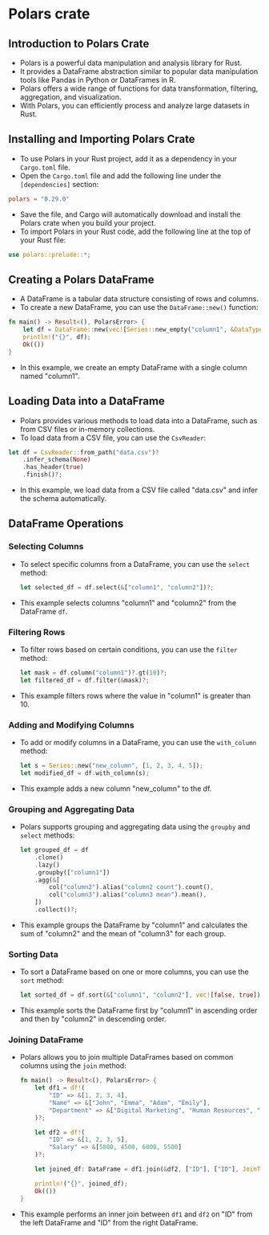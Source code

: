 # Polars crate

## Introduction to Polars Crate

- Polars is a powerful data manipulation and analysis library for Rust.
- It provides a DataFrame abstraction similar to popular data manipulation tools like Pandas in Python or DataFrames in R.
- Polars offers a wide range of functions for data transformation, filtering, aggregation, and visualization.
- With Polars, you can efficiently process and analyze large datasets in Rust.

## Installing and Importing Polars Crate

- To use Polars in your Rust project, add it as a dependency in your `Cargo.toml` file.
- Open the `Cargo.toml` file and add the following line under the `[dependencies]` section:

```toml
polars = "0.29.0"
```

- Save the file, and Cargo will automatically download and install the Polars crate when you build your project.
- To import Polars in your Rust code, add the following line at the top of your Rust file:

```rust
use polars::prelude::*;
```

## Creating a Polars DataFrame

- A DataFrame is a tabular data structure consisting of rows and columns.
- To create a new DataFrame, you can use the `DataFrame::new()` function:

```rs
fn main() -> Result<(), PolarsError> {
    let df = DataFrame::new(vec![Series::new_empty("column1", &DataType::Float32)])?;
    println!("{}", df);
    Ok(())
}
```

- In this example, we create an empty DataFrame with a single column named "column1".

## Loading Data into a DataFrame

- Polars provides various methods to load data into a DataFrame, such as from CSV files or in-memory collections.
- To load data from a CSV file, you can use the `CsvReader`:

```rs
let df = CsvReader::from_path("data.csv")?
    .infer_schema(None)
    .has_header(true)
    .finish()?;
```

- In this example, we load data from a CSV file called "data.csv" and infer the schema automatically.

## DataFrame Operations

### Selecting Columns

- To select specific columns from a DataFrame, you can use the `select` method:

  ```rs
  let selected_df = df.select(&["column1", "column2"])?;
  ```

- This example selects columns "column1" and "column2" from the DataFrame `df`.

### Filtering Rows

- To filter rows based on certain conditions, you can use the `filter` method:

  ```rs
  let mask = df.column("column1")?.gt(10)?;
  let filtered_df = df.filter(&mask)?;
  ```

- This example filters rows where the value in "column1" is greater than 10.

### Adding and Modifying Columns

- To add or modify columns in a DataFrame, you can use the `with_column` method:

  ```rs
  let s = Series::new("new_column", [1, 2, 3, 4, 5]);
  let modified_df = df.with_column(s);
  ```

- This example adds a new column "new_column" to the df.

### Grouping and Aggregating Data

- Polars supports grouping and aggregating data using the `groupby` and `select` methods:

  ```rs
  let grouped_df = df
      .clone()
      .lazy()
      .groupby(["column1"])
      .agg(&[
          col("column2").alias("column2 count").count(),
          col("column3").alias("column3 mean").mean(),
      ])
      .collect()?;
  ```

- This example groups the DataFrame by "column1" and calculates the sum of "column2" and the mean of "column3" for each group.

### Sorting Data

- To sort a DataFrame based on one or more columns, you can use the `sort` method:

  ```rs
  let sorted_df = df.sort(&["column1", "column2"], vec![false, true])?;
  ```

- This example sorts the DataFrame first by "column1" in ascending order and then by "column2" in descending order.

### Joining DataFrame

- Polars allows you to join multiple DataFrames based on common columns using the `join` method:

  ```rs
  fn main() -> Result<(), PolarsError> {
      let df1 = df!(
          "ID" => &[1, 2, 3, 4],
          "Name" => &["John", "Emma", "Adam", "Emily"],
          "Department" => &["Digital Marketing", "Human Resources", "Finance", "Operations"]
      )?;

      let df2 = df!(
          "ID" => &[1, 2, 3, 5],
          "Salary" => &[5000, 4500, 6000, 5500]
      )?;

      let joined_df: DataFrame = df1.join(&df2, ["ID"], ["ID"], JoinType::Inner, None)?;

      println!("{}", joined_df);
      Ok(())
  }
  ```

- This example performs an inner join between `df1` and `df2` on "ID" from the left DataFrame and "ID" from the right DataFrame.
